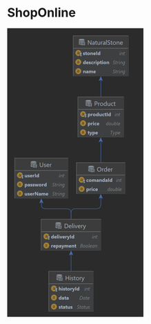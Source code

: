 # ShopOnline


![Database Diagram](https://github.com/teocaragea/ShopOnline/blob/master/database.png)
